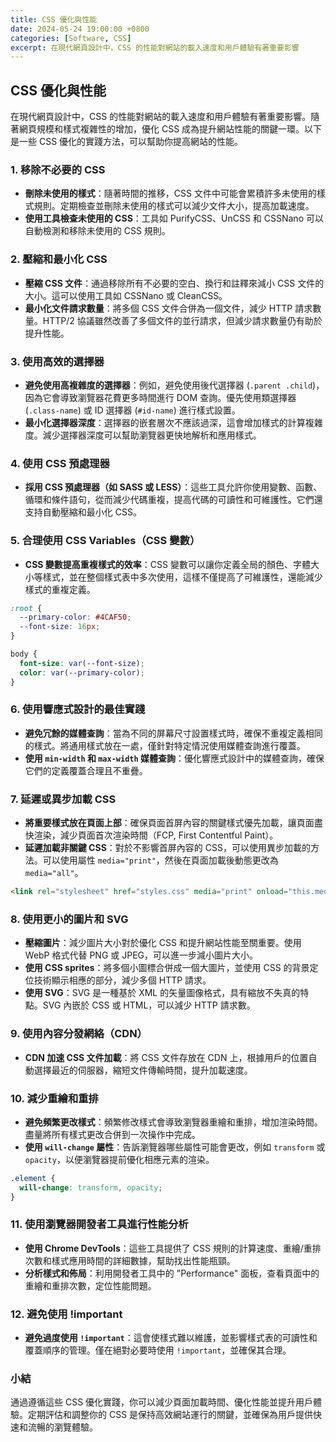 ```yaml
---
title: CSS 優化與性能
date: 2024-05-24 19:00:00 +0800
categories: [Software, CSS]
excerpt: 在現代網頁設計中，CSS 的性能對網站的載入速度和用戶體驗有著重要影響
---
```


## CSS 優化與性能

在現代網頁設計中，CSS 的性能對網站的載入速度和用戶體驗有著重要影響。隨著網頁規模和樣式複雜性的增加，優化 CSS 成為提升網站性能的關鍵一環。以下是一些 CSS 優化的實踐方法，可以幫助你提高網站的性能。

### 1. 移除不必要的 CSS

- **刪除未使用的樣式**：隨著時間的推移，CSS 文件中可能會累積許多未使用的樣式規則。定期檢查並刪除未使用的樣式可以減少文件大小，提高加載速度。
- **使用工具檢查未使用的 CSS**：工具如 PurifyCSS、UnCSS 和 CSSNano 可以自動檢測和移除未使用的 CSS 規則。

### 2. 壓縮和最小化 CSS

- **壓縮 CSS 文件**：通過移除所有不必要的空白、換行和註釋來減小 CSS 文件的大小。這可以使用工具如 CSSNano 或 CleanCSS。
- **最小化文件請求數量**：將多個 CSS 文件合併為一個文件，減少 HTTP 請求數量。HTTP/2 協議雖然改善了多個文件的並行請求，但減少請求數量仍有助於提升性能。

### 3. 使用高效的選擇器

- **避免使用高複雜度的選擇器**：例如，避免使用後代選擇器 (`.parent .child`)，因為它會導致瀏覽器花費更多時間進行 DOM 查詢。優先使用類選擇器 (`.class-name`) 或 ID 選擇器 (`#id-name`) 進行樣式設置。
- **最小化選擇器深度**：選擇器的嵌套層次不應該過深，這會增加樣式的計算複雜度。減少選擇器深度可以幫助瀏覽器更快地解析和應用樣式。

### 4. 使用 CSS 預處理器

- **採用 CSS 預處理器（如 SASS 或 LESS）**：這些工具允許你使用變數、函數、循環和條件語句，從而減少代碼重複，提高代碼的可讀性和可維護性。它們還支持自動壓縮和最小化 CSS。

### 5. 合理使用 CSS Variables（CSS 變數）

- **CSS 變數提高重複樣式的效率**：CSS 變數可以讓你定義全局的顏色、字體大小等樣式，並在整個樣式表中多次使用，這樣不僅提高了可維護性，還能減少樣式的重複定義。

```css
:root {
  --primary-color: #4CAF50;
  --font-size: 16px;
}

body {
  font-size: var(--font-size);
  color: var(--primary-color);
}
```

### 6. 使用響應式設計的最佳實踐

- **避免冗餘的媒體查詢**：當為不同的屏幕尺寸設置樣式時，確保不重複定義相同的樣式。將通用樣式放在一處，僅針對特定情況使用媒體查詢進行覆蓋。
- **使用 `min-width` 和 `max-width` 媒體查詢**：優化響應式設計中的媒體查詢，確保它們的定義覆蓋合理且不重疊。

### 7. 延遲或異步加載 CSS

- **將重要樣式放在頁面上部**：確保頁面首屏內容的關鍵樣式優先加載，讓頁面盡快渲染，減少頁面首次渲染時間（FCP, First Contentful Paint）。
- **延遲加載非關鍵 CSS**：對於不影響首屏內容的 CSS，可以使用異步加載的方法。可以使用屬性 `media="print"`，然後在頁面加載後動態更改為 `media="all"`。

```html
<link rel="stylesheet" href="styles.css" media="print" onload="this.media='all'">
```

### 8. 使用更小的圖片和 SVG

- **壓縮圖片**：減少圖片大小對於優化 CSS 和提升網站性能至關重要。使用 WebP 格式代替 PNG 或 JPEG，可以進一步減小圖片大小。
- **使用 CSS sprites**：將多個小圖標合併成一個大圖片，並使用 CSS 的背景定位技術顯示相應的部分，減少多個 HTTP 請求。
- **使用 SVG**：SVG 是一種基於 XML 的矢量圖像格式，具有縮放不失真的特點。SVG 內嵌於 CSS 或 HTML，可以減少 HTTP 請求數。

### 9. 使用內容分發網絡（CDN）

- **CDN 加速 CSS 文件加載**：將 CSS 文件存放在 CDN 上，根據用戶的位置自動選擇最近的伺服器，縮短文件傳輸時間，提升加載速度。

### 10. 減少重繪和重排

- **避免頻繁更改樣式**：頻繁修改樣式會導致瀏覽器重繪和重排，增加渲染時間。盡量將所有樣式更改合併到一次操作中完成。
- **使用 `will-change` 屬性**：告訴瀏覽器哪些屬性可能會更改，例如 `transform` 或 `opacity`，以便瀏覽器提前優化相應元素的渲染。

```css
.element {
  will-change: transform, opacity;
}
```

### 11. 使用瀏覽器開發者工具進行性能分析

- **使用 Chrome DevTools**：這些工具提供了 CSS 規則的計算速度、重繪/重排次數和樣式應用時間的詳細數據，幫助找出性能瓶頸。
- **分析樣式和佈局**：利用開發者工具中的 "Performance" 面板，查看頁面中的重繪和重排次數，定位性能問題。

### 12. 避免使用 !important

- **避免過度使用 `!important`**：這會使樣式難以維護，並影響樣式表的可讀性和覆蓋順序的管理。僅在絕對必要時使用 `!important`，並確保其合理。

### 小結

通過遵循這些 CSS 優化實踐，你可以減少頁面加載時間、優化性能並提升用戶體驗。定期評估和調整你的 CSS 是保持高效網站運行的關鍵，並確保為用戶提供快速和流暢的瀏覽體驗。

